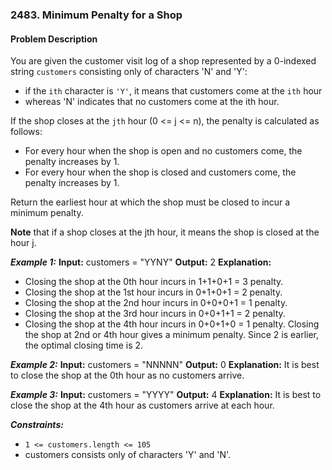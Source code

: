 ### 2483. Minimum Penalty for a Shop

#### Problem Description

You are given the customer visit log of a shop represented by a 0-indexed string `customers` consisting only of characters 'N' and 'Y':
- if the `ith` character is `'Y'`, it means that customers come at the `ith` hour
- whereas 'N' indicates that no customers come at the ith hour.

If the shop closes at the `jth` hour (0 <= j <= n), the penalty is calculated as follows:
- For every hour when the shop is open and no customers come, the penalty increases by 1.
- For every hour when the shop is closed and customers come, the penalty increases by 1.

Return the earliest hour at which the shop must be closed to incur a minimum penalty.

**Note** that if a shop closes at the jth hour, it means the shop is closed at the hour j.

***Example 1:*** 
**Input:**  customers = "YYNY"
**Output:**  2
**Explanation:** 
- Closing the shop at the 0th hour incurs in 1+1+0+1 = 3 penalty.
- Closing the shop at the 1st hour incurs in 0+1+0+1 = 2 penalty.
- Closing the shop at the 2nd hour incurs in 0+0+0+1 = 1 penalty.
- Closing the shop at the 3rd hour incurs in 0+0+1+1 = 2 penalty.
- Closing the shop at the 4th hour incurs in 0+0+1+0 = 1 penalty.
Closing the shop at 2nd or 4th hour gives a minimum penalty. Since 2 is earlier, the optimal closing time is 2.

***Example 2:*** 
**Input:**  customers = "NNNNN"
**Output:**  0
**Explanation:** It is best to close the shop at the 0th hour as no customers arrive.

***Example 3:*** 
**Input:**  customers = "YYYY"
**Output:**  4
**Explanation:** It is best to close the shop at the 4th hour as customers arrive at each hour.
 
***Constraints:*** 
- `1 <= customers.length <= 105`
- customers consists only of characters 'Y' and 'N'.